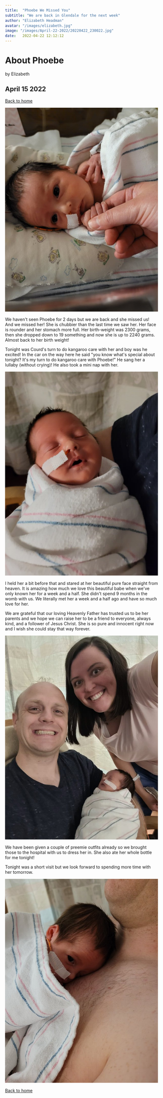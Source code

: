 ```yaml
---
title:  "Phoebe We Missed You"
subtitle: "We are back in Glendale for the next week"
author: "Elizabeth Headman"
avatar: "/images/elizabeth.jpg"
image: "/images/April-22-2022/20220422_230022.jpg"
date:   2022-04-22 12:12:12
---
```


# About Phoebe
by Elizabeth

## April 15 2022

[Back to home](/)

![Holding her hand](/images/April-22-2022/20220422_230022.jpg)

We haven't seen Phoebe for 2 days but we are back and she missed us!  And we missed her! She is chubbier than the last time we saw her. Her face is rounder and her stomach more full.  Her birth-weight was 2300 grams, then she dropped down to 19 something and now she is up to 2240 grams.  Almost back to her birth weight! 

Tonight was Courd's turn to do kangaroo care with her and boy was he excited! In the car on the way here he said "you know what's special about tonight? It's my turn to do kangaroo care with Phoebe!"  He sang her a lullaby (without crying)!  He also took a mini nap with her.  

![photo](/images/April-22-2022/20220422_205328.jpg)

I held her a bit before that and stared at her beautiful pure face straight from heaven.  It is amazing how much we love this beautiful babe when we've only known her for a week and a half.  She didn't spend 9 months in the womb with us.  We literally met her a week and a half ago and have so much love for her. 

We are grateful that our loving Heavenly Father has trusted us to be her parents and we hope we can raise her to be a friend to everyone, always kind, and a follower of Jesus Christ.  She is so pure and innocent right now and I wish she could stay that way forever. 

![photo](/images/April-22-2022/20220422_210837.jpg)

We have been given a couple of preemie outfits already so we brought those to the hospital with us to dress her in.  She also ate her whole bottle for me tonight! 

Tonight was a short visit but we look forward to spending more time with her tomorrow.

![photo](/images/April-22-2022/20220422_213109.jpg)


[Back to home](/)
